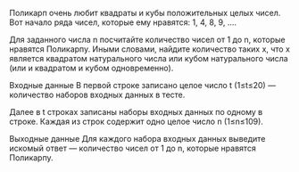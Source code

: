 Поликарп очень любит квадраты и кубы положительных целых чисел. Вот начало ряда чисел, которые ему нравятся: 1, 4, 8, 9, ....

Для заданного числа n посчитайте количество чисел от 1 до n, которые нравятся Поликарпу. Иными словами, найдите количество таких x, что x является квадратом натурального числа или кубом натурального числа (или и квадратом и кубом одновременно).

Входные данные
В первой строке записано целое число t (1≤t≤20) — количество наборов входных данных в тесте.

Далее в t строках записаны наборы входных данных по одному в строке. Каждая из строк содержит одно целое число n (1≤n≤109).

Выходные данные
Для каждого набора входных данных выведите искомый ответ — количество чисел от 1 до n, которые нравятся Поликарпу.
